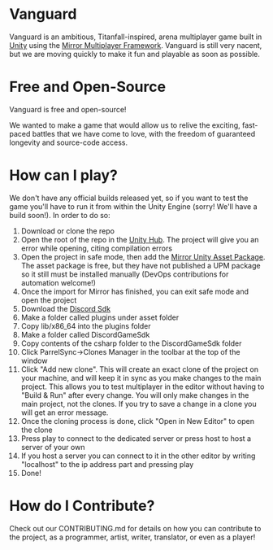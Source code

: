 # Vanguard

Vanguard is an ambitious, Titanfall-inspired, arena multiplayer game built in [Unity](https://unity.com/) using the [Mirror Multiplayer Framework](https://github.com/vis2k/Mirror).  Vanguard is still very nacent, but we are moving quickly to make it fun and playable as soon as possible.

# Free and Open-Source

Vanguard is free and open-source!

We wanted to make a game that would allow us to relive the exciting, fast-paced battles that we have come to love, with the freedom of guaranteed longevity and source-code access.

# How can I play?

We don't have any official builds released yet, so if you want to test the game you'll have to run it from within the Unity Engine (sorry!  We'll have a build soon!).  In order to do so:

1. Download or clone the repo
2. Open the root of the repo in the [Unity Hub](https://unity3d.com/get-unity/download?_gl=1*1tvp0xz*_ga*OTkxODcxMzkyLjE2MjgyMzE5OTQ.*_ga_1S78EFL1W5*MTYyODQwOTY5OC40LjAuMTYyODQwOTY5OC42MA..&_ga=2.13935924.260475146.1628369466-991871392.1628231994).  The project will give you an error while opening, citing compilation errors
3. Open the project in safe mode, then add the [Mirror Unity Asset Package](https://assetstore.unity.com/packages/tools/network/mirror-129321).  The asset package is free, but they have not published a UPM package so it still must be installed manually (DevOps contributions for automation welcome!)
4. Once the import for Mirror has finished, you can exit safe mode and open the project
4. Download the [Discord Sdk](https://dl-game-sdk.discordapp.net/2.5.6/discord_game_sdk.zip)
5. Make a folder called plugins under asset folder
6. Copy lib/x86_64 into the plugins folder
7. Make a folder called DiscordGameSdk
8. Copy contents of the csharp folder to the DiscordGameSdk folder 
9. Click ParrelSync->Clones Manager in the toolbar at the top of the window
10. Click "Add new clone".  This will create an exact clone of the project on your machine, and will keep it in sync as you make changes to the main project.  This allows you to test multiplayer in the editor without having to "Build & Run" after every change.  You will only make changes in the main project, not the clones.  If you try to save a change in a clone you will get an error message.
11. Once the cloning process is done, click "Open in New Editor" to open the clone
12. Press play to connect to the dedicated server or press host to host a server of your own
13. If you host a server you can connect to it in the other editor by writing "localhost" to the ip address part and pressing play
14. Done!

# How do I Contribute?

Check out our CONTRIBUTING.md for details on how you can contribute to the project, as a programmer, artist, writer, translator, or even as a player!
